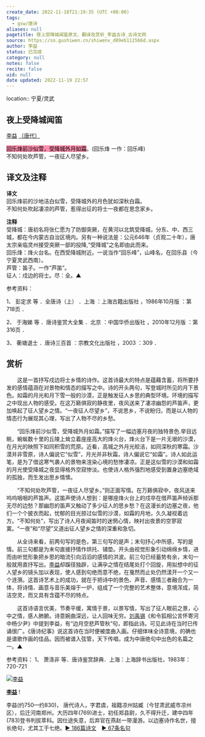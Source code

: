 ```yaml
---
create_date: 2022-11-18T21:19:35 (UTC +08:00)
tags:
  - gsw/唐诗
aliases: null
pagetitle: 夜上受降城闻笛原文、翻译及赏析_李益古诗_古诗文网
source: https://so.gushiwen.cn/shiwenv_d89eb1125b6d.aspx
author: 李益
status: 已完成
category: null
notes: false
recite: false
uid: null
date updated: 2022-11-19 22:57
---
```


location:: 宁夏/灵武

## 夜上受降城闻笛

[李益](https://so.gushiwen.cn/authorv_da2cd14d14b1.aspx) [〔唐代〕](https://so.gushiwen.cn/shiwens/default.aspx?cstr=%e5%94%90%e4%bb%a3)

<mark style="background: #FF5582A6;">回乐烽前沙似雪，受降城外月如霜</mark>。(回乐烽 一作：回乐峰)\
不知何处吹芦管，一夜征人尽望乡。

## 译文及注释

**译文**\
回乐烽前的沙地洁白似雪，受降城外的月色犹如深秋白霜。\
不知何处吹起凄凉的芦管，惹得出征的将士一夜都在思念家乡。

**注释**\
受降城：唐初名将张仁愿为了防御突厥，在黄河以北筑受降城，分东、中、西三城，都在今内蒙古自治区境内。另有一种说法是：公元646年（贞观二十年），唐太宗亲临灵州接受突厥一部的投降,“受降城”之名即由此而来。\
回乐烽：烽火台名。在西受降城附近。一说当作“回乐峰”，山峰名，在回乐县（今宁夏灵武西南）。\
芦管：笛子。一作“芦笛”。\
征人：戍边的将士。尽：全。▲

参考资料：

1、 彭定求 等 ．全唐诗（上） ．上海 ：上海古籍出版社 ，1986年10月版 ：第718页 ．

2、 于海娣 等 ．唐诗鉴赏大全集 ．北京 ：中国华侨出版社 ，2010年12月版 ：第316页 ．

3、 蘅塘退士 ．唐诗三百首 ：宗教文化出版社 ，2003 ：309 ．

## 赏析

　　这是一首抒写戍边将士乡情的诗作。这首诗最大的特点是蕴藉含蓄，将所要抒发的感情蕴涵在对景物和情态的描写之中。诗的开头两句，写登城时所见的月下景色。如霜的月光和月下雪一般的沙漠，正是触发征人乡思的典型环境。环境的描写之中现出人物的感受。在这万籁俱寂的静夜里，夜风送来了凄凉幽怨的芦笛声，更加唤起了征人望乡之情。“一夜征人尽望乡”，不说思乡，不说盼归，而是以人物的情态行为展现其心理，写出了人物不尽的乡愁。

　　“回乐烽前沙似雪，受降城外月如霜。”描写了一幅边塞月夜的独特景色.举目远眺，蜿蜒数十里的丘陵上耸立着座座高大的烽火台，烽火台下是一片无垠的沙漠，在月光的映照下如同积雪的荒原。近看，高城之外月光皎洁，如同深秋的寒霜。沙漠并非雪原，诗人偏说它“似雪”，月光并非秋霜，诗人偏说它“如霜”。诗人如此运笔，是为了借这寒气袭人的景物来渲染心境的愁惨凄凉。正是这似雪的沙漠和如霜的月光使受降城之夜显得格外空寂惨淡。也使诗人格外强烈地感受到置身边塞绝域的孤独，而生发出思乡情愫。

　　“不知何处吹芦管，一夜征人尽望乡。”则正面写情。在万籁俱寂中，夜风送来呜呜咽咽的芦笛声。这笛声使诗人想到：是哪座烽火台上的戍卒在借芦笛声倾诉那无尽的边愁？那幽怨的笛声又触动了多少征人的思乡愁？在这漫长的边塞之夜，他们一个个披衣而起，忧郁的目光掠过似雪的沙漠，如霜的月地，久久凝视着远方。“不知何处”，写出了诗人月夜闻笛时的迷惘心情，映衬出夜景的空寥寂寞。“一夜”和“尽望”又道出征人望乡之情的深重和急切。

　　从全诗来看，前两句写的是色，第三句写的是声；末句抒心中所感，写的是情。前三句都是为末句直接抒情作烘托、铺垫。开头由视觉形象引动绵绵乡情，进而由听觉形象把乡思的暗流引向滔滔的感情的洪波。前三句已经蓄势有余，末句一般就用直抒写出。[李益](https://so.gushiwen.cn/authorv_da2cd14d14b1.aspx)却蹊径独辟，让满孕之情在结尾处打个回旋，用拟想中的征人望乡的镜头加以表现，使人感到句绝而意不绝，在戛然而止处仍然漾开一个又一个涟漪。这首诗艺术上的成功，就在于把诗中的景色、声音、感情三者融合为一体，将诗情、画意与音乐美熔于一炉，组成了一个完整的艺术整体，意境浑成，简洁空灵，而又具有含蕴不尽的特点。

　　这首诗语言优美，节奏平缓，寓情于景，以景写情，写出了征人眼前之景，心中之情，感人肺腑。诗意婉曲深远，让人回味无穷。[刘禹锡](https://so.gushiwen.cn/authorv_e3c4e8cf2646.aspx)《和令狐相公言怀寄河中杨少尹》中提到李益，有“边月空悲芦管秋”句，即指此诗。可见此诗在当时已传诵很广。《唐诗纪事》说这首诗在当时便被度曲入画。仔细体味全诗意境，的确也是谱歌作画的佳品。因而被谱入弦管，天下传唱，成为中唐绝句中出色的名篇之一。▲

参考资料：
1、 萧涤非 等．唐诗鉴赏辞典．上海：上海辞书出版社，1983年：720-721

[![李益](https://song.gushiwen.cn/authorImg/liyi.jpg)](https://so.gushiwen.cn/authorv_da2cd14d14b1.aspx)

[**李益**](https://so.gushiwen.cn/authorv_da2cd14d14b1.aspx) !

李益(约750—约830)， 唐代诗人，字君虞，祖籍凉州姑臧（今甘肃武威市凉州区），后迁河南郑州。大历四年(769)进士，初任郑县尉，久不得升迁，建中四年(783)登书判拔萃科。因仕途失意，后弃官在燕赵一带漫游。以边塞诗作名世，擅长绝句，尤其工于七绝。[► 186篇诗文](https://so.gushiwen.cn/shiwens/default.aspx?astr=%e6%9d%8e%e7%9b%8a)　[► 67条名句](https://so.gushiwen.cn/mingjus/default.aspx?astr=%e6%9d%8e%e7%9b%8a)
